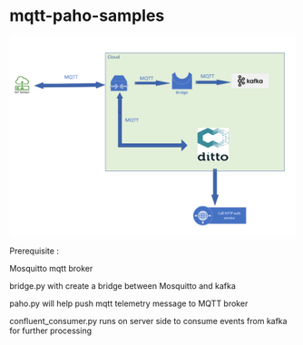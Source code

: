 # mqtt-paho-samples

![plot](./iot-infrastructure.png)


Prerequisite : 

Mosquitto mqtt broker

bridge.py with create a bridge between Mosquitto and kafka

paho.py will help push mqtt telemetry message to MQTT broker

confluent_consumer.py runs on server side to consume events from kafka for further processing 


